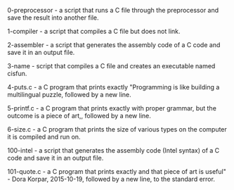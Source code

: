 0-preprocessor - a script that runs a C file through the preprocessor and save the result into another file.

1-compiler - a script that compiles a C file but does not link.

2-assembler - a script that generates the assembly code of a C code and save it in an output file.

3-name -  script that compiles a C file and creates an executable named cisfun.

4-puts.c - a C program that prints exactly "Programming is like building a multilingual puzzle, followed by a new line.

5-printf.c - a C program that prints exactly with proper grammar, but the outcome is a piece of art,, followed by a new line.

6-size.c - a C program that prints the size of various types on the computer it is compiled and run on.

100-intel - a script that generates the assembly code (Intel syntax) of a C code and save it in an output file.

101-quote.c - a C program that prints exactly and that piece of art is useful" - Dora Korpar, 2015-10-19, followed by a new line, to the standard error.
